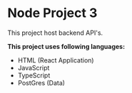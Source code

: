 # Node Project 3

This project host backend API's.

**This project uses following languages:**

- HTML (React Application)
- JavaScript
- TypeScript
- PostGres (Data)
